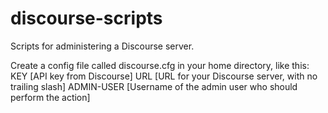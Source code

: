 # discourse-scripts

Scripts for administering a Discourse server.

Create a config file called discourse.cfg in your home directory, like this:
KEY [API key from Discourse]
URL [URL for your Discourse server, with no trailing slash]
ADMIN-USER [Username of the admin user who should perform the action]
